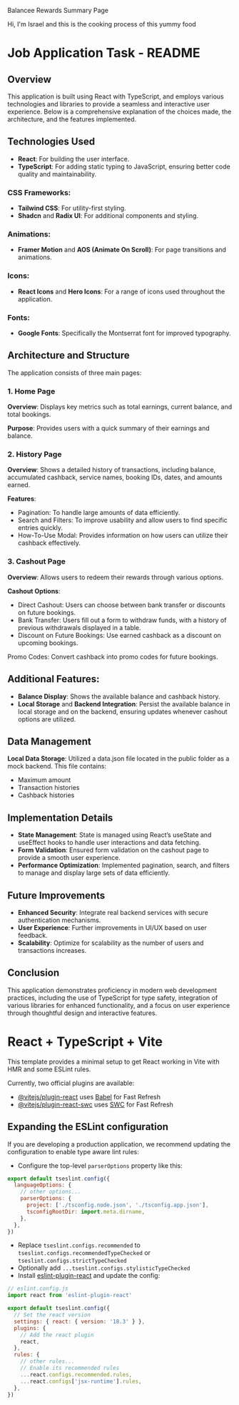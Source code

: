Balancee Rewards Summary Page

Hi, I'm Israel and this is the cooking process of this yummy food



# Job Application Task - README

## Overview

This application is built using React with TypeScript, and employs various technologies and libraries to provide a seamless and interactive user experience. Below is a comprehensive explanation of the choices made, the architecture, and the features implemented.

## Technologies Used

- **React**: For building the user interface.
- **TypeScript**: For adding static typing to JavaScript, ensuring better code quality and maintainability.

### CSS Frameworks:

- **Tailwind CSS**: For utility-first styling.
- **Shadcn** and **Radix UI**: For additional components and styling.

### Animations:

- **Framer Motion** and **AOS (Animate On Scroll)**: For page transitions and animations.

### Icons:

- **React Icons** and **Hero Icons**: For a range of icons used throughout the application.

### Fonts:

- **Google Fonts**: Specifically the Montserrat font for improved typography.




## Architecture and Structure
The application consists of three main pages:

###  1. Home Page

**Overview**: Displays key metrics such as total earnings, current balance, and total bookings.

**Purpose**: Provides users with a quick summary of their earnings and balance.


### 2. History Page

**Overview**: Shows a detailed history of transactions, including balance, accumulated cashback, service names, booking IDs, dates, and amounts earned.

**Features**:

- Pagination: To handle large amounts of data efficiently.
- Search and Filters: To improve usability and allow users to find specific entries quickly.
- How-To-Use Modal: Provides information on how users can utilize their cashback effectively.


### 3. Cashout Page

**Overview**: Allows users to redeem their rewards through various options.

**Cashout Options**:

- Direct Cashout: Users can choose between bank transfer or discounts on future bookings.
- Bank Transfer: Users fill out a form to withdraw funds, with a history of previous withdrawals displayed in a table.
- Discount on Future Bookings: Use earned cashback as a discount on upcoming bookings.

Promo Codes: Convert cashback into promo codes for future bookings.




## Additional Features:

- **Balance Display**: Shows the available balance and cashback history.
- **Local Storage** and **Backend Integration**: Persist the available balance in local storage and on the backend, ensuring updates whenever cashout options are utilized.





## Data Management
**Local Data Storage**: Utilized a data.json file located in the public folder as a mock backend. This file contains:

- Maximum amount
- Transaction histories
- Cashback histories




## Implementation Details
- **State Management**: State is managed using React’s useState and useEffect hooks to handle user interactions and data fetching.
- **Form Validation**: Ensured form validation on the cashout page to provide a smooth user experience.
- **Performance Optimization**: Implemented pagination, search, and filters to manage and display large sets of data efficiently.




## Future Improvements
- **Enhanced Security**: Integrate real backend services with secure authentication mechanisms.
- **User Experience**: Further improvements in UI/UX based on user feedback.
- **Scalability**: Optimize for scalability as the number of users and transactions increases.




## Conclusion

This application demonstrates proficiency in modern web development practices, including the use of TypeScript for type safety, integration of various libraries for enhanced functionality, and a focus on user experience through thoughtful design and interactive features.


# React + TypeScript + Vite

This template provides a minimal setup to get React working in Vite with HMR and some ESLint rules.

Currently, two official plugins are available:

- [@vitejs/plugin-react](https://github.com/vitejs/vite-plugin-react/blob/main/packages/plugin-react/README.md) uses [Babel](https://babeljs.io/) for Fast Refresh
- [@vitejs/plugin-react-swc](https://github.com/vitejs/vite-plugin-react-swc) uses [SWC](https://swc.rs/) for Fast Refresh

## Expanding the ESLint configuration

If you are developing a production application, we recommend updating the configuration to enable type aware lint rules:

- Configure the top-level `parserOptions` property like this:

```js
export default tseslint.config({
  languageOptions: {
    // other options...
    parserOptions: {
      project: ['./tsconfig.node.json', './tsconfig.app.json'],
      tsconfigRootDir: import.meta.dirname,
    },
  },
})
```

- Replace `tseslint.configs.recommended` to `tseslint.configs.recommendedTypeChecked` or `tseslint.configs.strictTypeChecked`
- Optionally add `...tseslint.configs.stylisticTypeChecked`
- Install [eslint-plugin-react](https://github.com/jsx-eslint/eslint-plugin-react) and update the config:

```js
// eslint.config.js
import react from 'eslint-plugin-react'

export default tseslint.config({
  // Set the react version
  settings: { react: { version: '18.3' } },
  plugins: {
    // Add the react plugin
    react,
  },
  rules: {
    // other rules...
    // Enable its recommended rules
    ...react.configs.recommended.rules,
    ...react.configs['jsx-runtime'].rules,
  },
})
```
